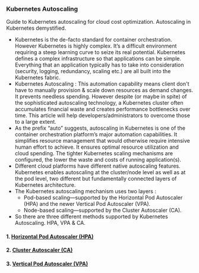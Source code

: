 ### Kubernetes Autoscaling
Guide to Kubernetes autoscaling for cloud cost optimization. Autoscaling in Kubernetes demystified. <br/>
* Kubernetes is the de-facto standard for container orchestration. However Kubernetes is highly complex. It’s a difficult environment requiring a steep learning curve to seize its real potential. Kubernetes defines a complex infrastructure so that applications can be simple. Everything that an application typically has to take into consideration (security, logging, redundancy, scaling etc.) are all built into the Kubernetes fabric. <br/>
* Kubernetes Autoscaling : This automation capability means client don't have to manually provision & scale down resources as demand changes. It prevents needless spending. However despite (or maybe in spite) of the sophisticated autoscaling technology, a Kubernetes cluster often accumulates financial waste and creates performance bottlenecks over time. This article will help developers/administrators to overcome those to a large extent. <br/>
* As the prefix “auto” suggests, autoscaling in Kubernetes is one of the container orchestration platform’s major automation capabilities. It simplifies resource management that would otherwise require intensive human effort to achieve. It ensures optimal resource utilization and cloud spending. The tighter Kubernetes scaling mechanisms are configured, the lower the waste and costs of running application(s).  <br/>
* Different cloud platforms have different native autoscaling features. Kubernetes enables autoscaling at the cluster/node level as well as at the pod level, two different but fundamentally connected layers of Kubernetes architecture. <br/>
* The Kubernetes autoscaling mechanism uses two layers : 
  * Pod-based scaling—supported by the Horizontal Pod Autoscaler (HPA) and the newer Vertical Pod Autoscaler (VPA).<br/>
  * Node-based scaling—supported by the Cluster Autoscaler (CA). <br/>
* So there are three different methods supported by Kubernetes Autoscaling. HPA, VPA & CA. <br/>

#### 1. [Horizontal Pod Autoscaler (HPA)](https://kubernetes.io/docs/tasks/run-application/horizontal-pod-autoscale/) <br/>
#### 2. [Cluster Autoscaler (CA)](https://github.com/kubernetes/autoscaler/tree/master/cluster-autoscaler#cluster-autoscaler) <br/>
#### 3. [Vertical Pod Autoscaler (VPA)](https://github.com/kubernetes/autoscaler/tree/master/vertical-pod-autoscaler)<br/>
